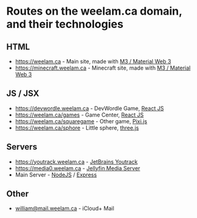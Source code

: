 # Routes on the weelam.ca domain, and their technologies  

## HTML  
- https://weelam.ca - Main site, made with [M3 / Material Web 3](https://m3.material.io/)  
- https://minecraft.weelam.ca - Minecraft site, made with [M3 / Material Web 3](https://m3.material.io/)    
## JS / JSX  
- https://devwordle.weelam.ca - DevWordle Game, [React JS](https://react.dev/)  
- https://weelam.ca/games - Game Center, [React JS](https://react.dev/)  
- https://weelam.ca/squaregame - Other game, [Pixi.js](https://pixijs.com/)  
- https://weelam.ca/sphore - Little sphere, [three.js](https://threejs.org/)  
## Servers  
- https://youtrack.weelam.ca - [JetBrains Youtrack](https://www.jetbrains.com/youtrack/)  
- https://media0.weelam.ca - [Jellyfin Media Server](https://jellyfin.org/)  
- Main Server - [NodeJS](https://nodejs.org/) / [Express](https://expressjs.com/)  
## Other  
- william@mail.weelam.ca - iCloud+ Mail  
